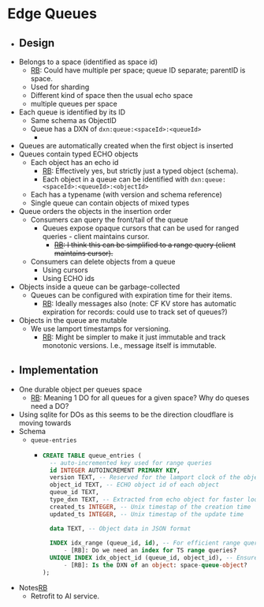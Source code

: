 # Edge Queues
- ## Design
- Belongs to a space (identified as space id)
	- [RB]: Could have multiple per space; queue ID separate; parentID is space.
	- Used for sharding
	- Different kind of space then the usual echo space
	- multiple queues per space
- Each queue is identified by its ID
	- Same schema as ObjectID
	- Queue has a DXN of `dxn:queue:<spaceId>:<queueId>`
		- [RB]: dxn:edge:queue?
- Queues are automatically created when the first object is inserted
- Queues contain typed ECHO objects
	- Each object has an echo id
		- [RB]: Effectively yes, but strictly just a typed object (schema).
		- Each object in a queue can be identified with `dxn:queue:<spaceId>:<queueId>:<objectId>`
	- Each has a typename (with version and schema reference)
	- Single queue can contain objects of mixed types
- Queue orders the objects in the insertion order
	- Consumers can query the front/tail of the queue
		- Queues expose opaque cursors that can be used for ranged queries - client maintains cursor.
			- ~~[RB]: I think this can be simplified to a range query (client maintains cursor).~~
	- Consumers can delete objects from a queue
		- Using cursors
		- Using ECHO ids
- Objects inside a queue can be garbage-collected
	- Queues can be configured with expiration time for their items.
		- [RB]: Ideally messages also (note: CF KV store has automatic expiration for records: could use to track set of queues?)
- Objects in the queue are mutable
	- We use lamport timestamps for versioning.
		- [RB]: Might be simpler to make it just immutable and track monotonic versions. I.e., message itself is immutable.
- ## Implementation
- One durable object per queues space
	- [RB]: Meaning 1 DO for all queues for a given space? Why do queses need a DO?
- Using sqlite for DOs as this seems to be the direction cloudflare is moving towards
- Schema
	- `queue-entries`
		- ```sql
		  CREATE TABLE queue_entries (
		  	-- auto-incremented key used for range queries
		  	id INTEGER AUTOINCREMENT PRIMARY KEY,
		  	version TEXT, -- Reserved for the lamport clock of the object version, NULL for now
		  	object_id TEXT, -- ECHO object id of each object
		  	queue_id TEXT,
		  	type_dxn TEXT, -- Extracted from echo object for faster lookup -- [RB]: schema_dxn?
		  	created_ts INTEGER, -- Unix timestap of the creation time
		  	updated_ts INTEGER, -- Unix timestap of the update time
		  
		  	data TEXT, -- Object data in JSON format
		  	
		  	INDEX idx_range (queue_id, id), -- For efficient range queries.
		  		- [RB]: Do we need an index for TS range queries?
		  	UNIQUE INDEX idx_object_id (queue_id, object_id), -- Ensures that queue don't have duplicate object ids.
		  		- [RB]: Is the DXN of an object: space-queue-object?
		  );
		  ```
- Notes[RB]
	- Retrofit to AI service.